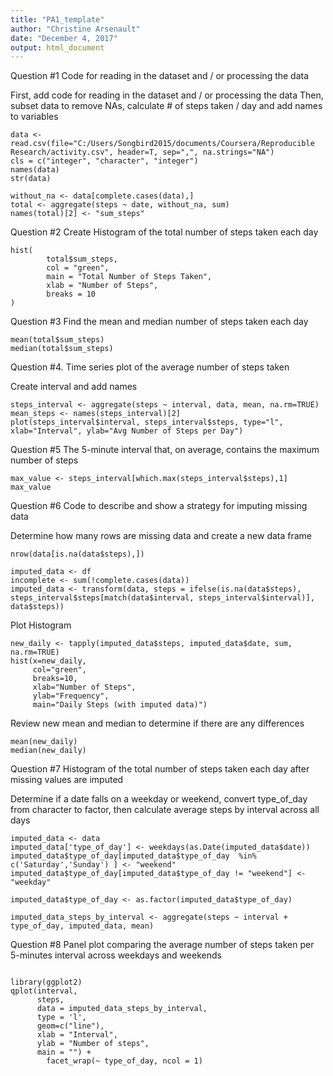 ```yaml
---
title: "PA1_template"
author: "Christine Arsenault"
date: "December 4, 2017"
output: html_document
---
```


Question #1 Code for reading in the dataset and / or processing the data

First, add code for reading in the dataset and / or processing the data
Then, subset data to remove NAs, calculate # of steps taken / day and
add names to variables

```{r}
data <- read.csv(file="C:/Users/Songbird2015/documents/Coursera/Reproducible Research/activity.csv", header=T, sep=",", na.strings="NA")
cls = c("integer", "character", "integer")
names(data)
str(data)

without_na <- data[complete.cases(data),]
total <- aggregate(steps ~ date, without_na, sum)
names(total)[2] <- "sum_steps"
```


Question #2 Create Histogram of the total number of steps taken each day

```{r}
hist(
        total$sum_steps,
        col = "green",
        main = "Total Number of Steps Taken",
        xlab = "Number of Steps",
        breaks = 10
)
```

Question #3 Find the mean and median number of steps taken each day

```{r}
mean(total$sum_steps)
median(total$sum_steps)
```

Question #4. Time series plot of the average number of steps taken

Create interval and add names
```{r}
steps_interval <- aggregate(steps ~ interval, data, mean, na.rm=TRUE)
mean_steps <- names(steps_interval)[2]
plot(steps_interval$interval, steps_interval$steps, type="l", xlab="Interval", ylab="Avg Number of Steps per Day")
```

Question #5 The 5-minute interval that, on average, contains the maximum number of steps 
```{r}
max_value <- steps_interval[which.max(steps_interval$steps),1]
max_value
```

Question #6 Code to describe and show a strategy for imputing missing data

Determine how many rows are missing data and create a new data frame 
```{r}
nrow(data[is.na(data$steps),])

imputed_data <- df
incomplete <- sum(!complete.cases(data))
imputed_data <- transform(data, steps = ifelse(is.na(data$steps), steps_interval$steps[match(data$interval, steps_interval$interval)], data$steps))
```

Plot Histogram
```{r}
new_daily <- tapply(imputed_data$steps, imputed_data$date, sum, na.rm=TRUE)
hist(x=new_daily,
     col="green",
     breaks=10,
     xlab="Number of Steps",
     ylab="Frequency",
     main="Daily Steps (with imputed data)")
```


Review new mean and median to determine if there are any differences

```{r}
mean(new_daily)
median(new_daily)
```

Question #7 Histogram of the total number of steps taken each day after missing values are imputed

Determine if a date falls on a weekday or weekend, convert type_of_day from character to factor, then
calculate average steps by interval across all days

```{r}
imputed_data <- data
imputed_data['type_of_day'] <- weekdays(as.Date(imputed_data$date))
imputed_data$type_of_day[imputed_data$type_of_day  %in% c('Saturday','Sunday') ] <- "weekend"
imputed_data$type_of_day[imputed_data$type_of_day != "weekend"] <- "weekday"

imputed_data$type_of_day <- as.factor(imputed_data$type_of_day)

imputed_data_steps_by_interval <- aggregate(steps ~ interval + type_of_day, imputed_data, mean)
```

Question #8 Panel plot comparing the average number of steps taken per 5-minutes interval across weekdays and weekends
```{r}

library(ggplot2)
qplot(interval, 
      steps, 
      data = imputed_data_steps_by_interval, 
      type = 'l', 
      geom=c("line"),
      xlab = "Interval", 
      ylab = "Number of steps", 
      main = "") +
        facet_wrap(~ type_of_day, ncol = 1)
```